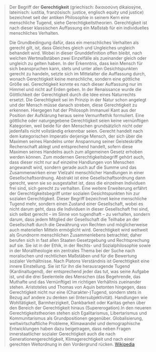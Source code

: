 > Der Begriff der **Gerechtigkeit** (griechisch: δικαιοσύνη dikaiosýne, lateinisch: iustitia, französisch: justice, englisch equity und justice) bezeichnet seit der antiken Philosophie in seinem Kern eine menschliche Tugend, siehe Gerechtigkeitstheorien. Gerechtigkeit ist nach dieser klassischen Auffassung ein Maßstab für ein individuelles menschliches Verhalten.
>
> Die Grundbedingung dafür, dass ein menschliches Verhalten als gerecht gilt, ist, dass Gleiches gleich und Ungleiches ungleich behandelt wird. Wobei in dieser Grunddefinition offen bleibt, nach welchen Wertmaßstäben zwei Einzelfälle als zueinander gleich oder ungleich zu gelten haben.
> In der Erkenntnis, dass kein Mensch für sich beanspruchen kann, stets und unter allen Gesichtspunkten gerecht zu handeln, setzte sich im Mittelalter die Auffassung durch, wonach Gerechtigkeit keine menschliche, sondern eine göttliche Größe sei. Gerechtigkeit konnte es nach dieser Auffassung nur im Himmel und nicht auf Erden geben. In der Renaissance wurde die Göttlichkeit der Gerechtigkeit durch die Idee eines Naturrechts ersetzt. Die Gerechtigkeit sei im Prinzip in der Natur schon angelegt und der Mensch müsse danach streben, diese Gerechtigkeit zu erkennen.
> Hiergegen hat der Philosoph Immanuel Kant aus der Position der Aufklärung heraus seine Vernunftethik formuliert. Eine göttliche oder naturgegebene Gerechtigkeit seien keine vernünftigen Kategorien, weil beide für den Menschen grundsätzlich nicht oder jedenfalls nicht vollständig erkennbar seien. Gerecht handelt nach dem kategorischen Imperativ derjenige Mensch, der sich über die Maximen seines Handelns unter Anspannung seiner Geisteskräfte Rechenschaft ablegt und entsprechend handelt, sofern diese Maximen seines Handelns auch zum allgemeinen Gesetz erhoben werden können.
> Zum modernen Gerechtigkeitsbegriff gehört auch, dass dieser nicht nur auf einzelne Handlungen von Menschen angewandt wird, sondern gerade auch auf die Summe und das Zusammenwirken einer Vielzahl menschlicher Handlungen in einer Gesellschaftsordnung. Abstrakt ist eine Gesellschaftsordnung dann gerecht, wenn sie so ausgestaltet ist, dass die einzelnen Individuen frei sind, sich gerecht zu verhalten.
> Eine weitere Erweiterung erfährt der Gerechtigkeitsbegriff unter sozialen Gesichtspunkten hin zur sozialen Gerechtigkeit. Dieser Begriff bezeichnet keine menschliche Tugend mehr, sondern einen Zustand einer Gesellschaft, wobei es nicht darum geht, dass die Individuen in dieser Gesellschaft frei sind, sich selbst gerecht – im Sinne von tugendhaft – zu verhalten, sondern darum, dass jedem Mitglied der Gesellschaft die Teilhabe an der Gesellschaft durch die Gewährung von Rechten und möglicherweise auch materiellen Mitteln ermöglicht wird.
> Gerechtigkeit wird weltweit als Grundnorm menschlichen Zusammenlebens betrachtet; daher berufen sich in fast allen Staaten Gesetzgebung und Rechtsprechung auf sie. Sie ist in der Ethik, in der Rechts- und Sozialphilosophie sowie in der Moraltheologie ein zentrales Thema bei der Suche nach moralischen und rechtlichen Maßstäben und für die Bewertung sozialer Verhältnisse.
> Nach Platons Verständnis ist Gerechtigkeit eine innere Einstellung. Sie ist für ihn die herausragende Tugend (Kardinaltugend), der entsprechend jeder das tut, was seine Aufgabe ist, und die drei Seelenteile des Menschen (das Begehrende, das Muthafte und das Vernünftige) im richtigen Verhältnis zueinander stehen. Aristoteles und Thomas von Aquin betonten hingegen, dass Gerechtigkeit nicht nur eine (Charakter-)Tugend, sondern stets in Bezug auf andere zu denken sei (Intersubjektivität). Handlungen wie Wohltätigkeit, Barmherzigkeit, Dankbarkeit oder Karitas gehen über den Bereich der Gerechtigkeit hinaus (Supererogation).In den neueren Gerechtigkeitstheorien stehen sich Egalitarismus, Libertarismus und Kommunitarismus als Grundpositionen gegenüber.
> Globalisierung, weltwirtschaftliche Probleme, Klimawandel und demographische Entwicklungen haben dazu beigetragen, dass neben Fragen innerstaatlicher sozialer Gerechtigkeit auch die nach Generationengerechtigkeit, Klimagerechtigkeit und nach einer gerechten Weltordnung in den Vordergrund rücken.
> [Wikipedia](https://de.wikipedia.org/wiki/Gerechtigkeit)
